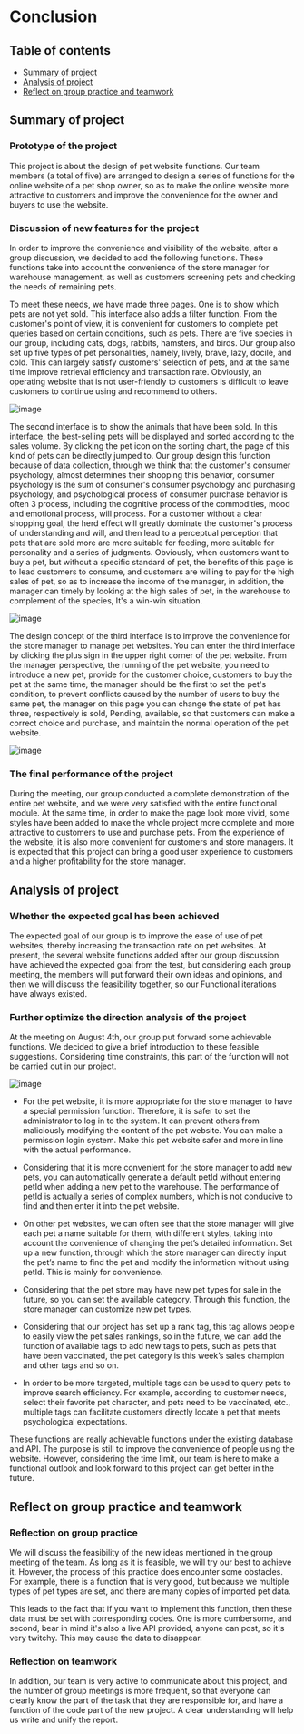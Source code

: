 # Conclusion

  ## Table of contents

  - [Summary of project](#jump1)
  - [Analysis of project](#jump2)
  - [Reflect on group practice and teamwork](#jump3)

  ## <span id="jump1">Summary of project</span>

  ### Prototype of the project

  This project is about the design of pet website functions. Our team members (a total of five) are arranged to design a series of functions for the online website of a pet shop owner, so as to make the online website more attractive to customers and improve the convenience for the owner and buyers to use the website.

  ### Discussion of new features for the project

  In order to improve the convenience and visibility of the website, after a group discussion, we decided to add the following functions. These functions take into account the convenience of the store manager for warehouse management, as well as customers screening pets and checking the needs of remaining pets.


  To meet these needs, we have made three pages. One is to show which pets are not yet sold. This interface also adds a filter function. From the customer's point of view, it is convenient for customers to complete pet queries based on certain conditions, such as pets. There are five species in our group, including cats, dogs, rabbits, hamsters, and birds. Our group also set up five types of pet personalities, namely, lively, brave, lazy, docile, and cold. This can largely satisfy customers' selection of pets, and at the same time improve retrieval efficiency and transaction rate. Obviously, an operating website that is not user-friendly to customers is difficult to leave customers to continue using and recommend to others.

  ![image](../static/reportImg/Con-1.1.png)

  The second interface is to show the animals that have been sold. In this interface, the best-selling pets will be displayed and sorted according to the sales volume. By clicking the pet icon on the sorting chart, the page of this kind of pets can be directly jumped to. Our group design this function because of data collection, through we think that the customer's consumer psychology, almost determines their shopping this behavior, consumer psychology is the sum of consumer's consumer psychology and purchasing psychology, and psychological process of consumer purchase behavior is often 3 process, including the cognitive process of the commodities, mood and emotional process, will process. For a customer without a clear shopping goal, the herd effect will greatly dominate the customer's process of understanding and will, and then lead to a perceptual perception that pets that are sold more are more suitable for feeding, more suitable for personality and a series of judgments. Obviously, when customers want to buy a pet, but without a specific standard of pet, the benefits of this page is to lead customers to consume, and customers are willing to pay for the high sales of pet, so as to increase the income of the manager, in addition, the manager can timely by looking at the high sales of pet, in the warehouse to complement of the species, It's a win-win situation.

  ![image](../static/reportImg/Con-2.1.png)

  The design concept of the third interface is to improve the convenience for the store manager to manage pet websites. You can enter the third interface by clicking the plus sign in the upper right corner of the pet website. From the manager perspective, the running of the pet website, you need to introduce a new pet, provide for the customer choice, customers to buy the pet at the same time, the manager should be the first to set the pet's condition, to prevent conflicts caused by the number of users to buy the same pet, the manager on this page you can change the state of pet has three, respectively is sold, Pending, available, so that customers can make a correct choice and purchase, and maintain the normal operation of the pet website.

  ![image](../static/reportImg/Con-2.png)

  ### The final performance of the project

  During the meeting, our group conducted a complete demonstration of the entire pet website, and we were very satisfied with the entire functional module. At the same time, in order to make the page look more vivid, some styles have been added to make the whole project more complete and more attractive to customers to use and purchase pets. From the experience of the website, it is also more convenient for customers and store managers. It is expected that this project can bring a good user experience to customers and a higher profitability for the store manager.

  ## <span id="jump2">Analysis of project</span>

  ### Whether the expected goal has been achieved

  The expected goal of our group is to improve the ease of use of pet websites, thereby increasing the transaction rate on pet websites. At present, the several website functions added after our group discussion have achieved the expected goal from the test, but considering each group meeting, the members will put forward their own ideas and opinions, and then we will discuss the feasibility together, so our Functional iterations have always existed. 

  ### Further optimize the direction analysis of the project

  At the meeting on August 4th, our group put forward some achievable functions. We decided to give a brief introduction to these feasible suggestions. Considering time constraints, this part of the function will not be carried out in our project.

  ![image](../static/reportImg/8.4_Discussion.jpeg)

  - For the pet website, it is more appropriate for the store manager to have a special permission function. Therefore, it is safer to set the administrator to log in to the system. It can prevent others from maliciously modifying the content of the pet website. You can make a permission login system. Make this pet website safer and more in line with the actual performance.

  - Considering that it is more convenient for the store manager to add new pets, you can automatically generate a default petId without entering petId when adding a new pet to the warehouse. The performance of petId is actually a series of complex numbers, which is not conducive to find and then enter it into the pet website.

  - On other pet websites, we can often see that the store manager will give each pet a name suitable for them, with different styles, taking into account the convenience of changing the pet’s detailed information. Set up a new function, through which the store manager can directly input the pet’s name to find the pet and modify the information without using petId. This is mainly for convenience.

  - Considering that the pet store may have new pet types for sale in the future, so you can set the available category. Through this function, the store manager can customize new pet types.

  - Considering that our project has set up a rank tag, this tag allows people to easily view the pet sales rankings, so in the future, we can add the function of available tags to add new tags to pets, such as pets that have been vaccinated, the pet category is this week’s sales champion and other tags and so on.

  - In order to be more targeted, multiple tags can be used to query pets to improve search efficiency. For example, according to customer needs, select their favorite pet character, and pets need to be vaccinated, etc., multiple tags can facilitate customers directly locate a pet that meets psychological expectations.

  These functions are really achievable functions under the existing database and API. The purpose is still to improve the convenience of people using the website. However, considering the time limit, our team is here to make a functional outlook and look forward to this project can get better in the future.

  ## <span id="jump3">Reflect on group practice and teamwork</span>

  ### Reflection on group practice

  We will discuss the feasibility of the new ideas mentioned in the group meeting of the team. As long as it is feasible, we will try our best to achieve it. However, the process of this practice does encounter some obstacles. For example, there is a function that is very good, but because we multiple types of pet types are set, and there are many copies of imported pet data. 
  
  This leads to the fact that if you want to implement this function, then these data must be set with corresponding codes. One is more cumbersome, and second, bear in mind it's also a live API provided, anyone can post, so it's very twitchy. This may cause the data to disappear.

  ### Reflection on teamwork

  In addition, our team is very active to communicate about this project, and the number of group meetings is more frequent, so that everyone can clearly know the part of the task that they are responsible for, and have a function of the code part of the new project. A clear understanding will help us write and unify the report.